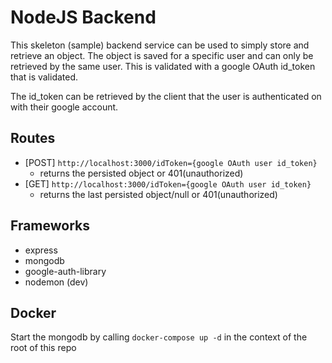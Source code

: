 NodeJS Backend
===============

This skeleton (sample) backend service can be used to simply store and retrieve an object.
The object is saved for a specific user and can only be retrieved by the same user. 
This is validated with a google OAuth id_token that is validated. 

The id_token can be retrieved by the client that the user is authenticated on with their google account.

Routes
-----------
- [POST] `http://localhost:3000/idToken={google OAuth user id_token}` 
  - returns the persisted object or 401(unauthorized)
- [GET] `http://localhost:3000/idToken={google OAuth user id_token}`
  - returns the last persisted object/null or 401(unauthorized)
  
Frameworks
----------
- express
- mongodb
- google-auth-library
- nodemon (dev)

Docker
---------
Start the mongodb by calling `docker-compose up -d` in the context of the root of this repo